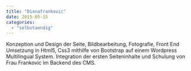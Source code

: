 ```yaml
---
title: "Dianafrankovic"
date: 2015-05-15
categories: 
  - "selbstaendig"
---
```


Konzeption und Design der Seite, Bildbearbeitung, Fotografie, Front End Umsetzung in Html5, Css3 mithilfe von Bootstrap auf einem Wordpress Multilingual System. Integration der ersten Seiteninhalte und Schulung von Frau Frankovic im Backend des CMS.

